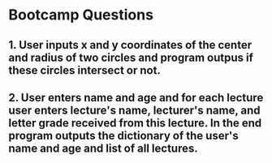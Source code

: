 # Bootcamp Questions

## 1. User inputs x and y coordinates of the center and radius of two circles and program outpus if these circles intersect or not.

## 2. User enters name and age and for each lecture user enters lecture's name, lecturer's name, and letter grade received from this lecture. In the end program outputs the dictionary of the user's name and age and list of all lectures.
